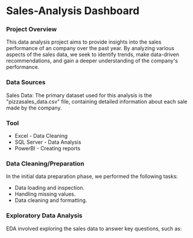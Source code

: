 # Sales-Analysis Dashboard

### Project Overview
This data analysis project aims to provide insights into the sales performance of an company over the past year. By analyzing various aspects of the sales data, we seek to identify trends, make data-driven recommendations, and gain a deeper understanding of the company's performance.



### Data Sources
Sales Data: The primary dataset used for this analysis is the "pizzasales_data.csv" file, containing detailed information about each sale made by the company.

### Tool
- Excel - Data Cleaning
- SQL Server - Data Analysis
- PowerBI - Creating reports

### Data Cleaning/Preparation
In the initial data preparation phase, we performed the following tasks:

- Data loading and inspection.
- Handling missing values.
- Data cleaning and formatting.

### Exploratory Data Analysis
EDA involved exploring the sales data to answer key questions, such as:


